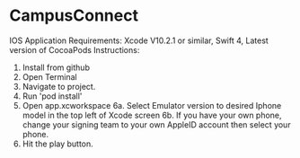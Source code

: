 # CampusConnect
IOS Application
Requirements:
  Xcode V10.2.1 or similar,
  Swift 4,
  Latest version of CocoaPods
Instructions:
1. Install from github
2. Open Terminal
3. Navigate to project.
4. Run 'pod install'
5. Open app.xcworkspace
6a. Select Emulator version to desired Iphone model in the top left of Xcode screen
6b. If you have your own phone, change your signing team to your own AppleID account then select your phone.
7. Hit the play button.
